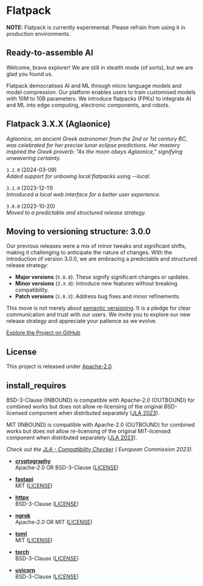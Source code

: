 # Flatpack

**NOTE:** Flatpack is currently experimental. Please refrain from using it in production environments.

## Ready-to-assemble AI

Welcome, brave explorer! We are still in stealth mode (of sorts), but we are glad you found us.

Flatpack democratises AI and ML through micro language models and model compression. Our platform enables users to train
customised models with 10M to 10B parameters. We introduce flatpacks (FPKs) to integrate AI and ML into edge computing,
electronic components, and robots.

## Flatpack 3.X.X (Aglaonice)

*Aglaonice, an ancient Greek astronomer from the 2nd or 1st century BC, was celebrated for her precise lunar eclipse
predictions. Her mastery inspired the Greek proverb: "As the moon obeys Aglaonice," signifying unwavering certainty.*

`3.2.0` (2024-03-09)\
*Added support for unboxing local flatpacks using --local.*

`3.1.0` (2023-12-11)\
*Introduced a local web interface for a better user experience.*

`3.0.0` (2023-10-20)\
*Moved to a predictable and structured release strategy.*

## Moving to versioning structure: 3.0.0

Our previous releases were a mix of minor tweaks and significant shifts, making it challenging to anticipate the nature
of changes. With the introduction of version 3.0.0, we are embracing a predictable and structured release strategy:

- **Major versions** (`X.0.0`): These signify significant changes or updates.
- **Minor versions** (`3.X.0`): Introduce new features without breaking compatibility.
- **Patch versions** (`3.0.X`): Address bug fixes and minor refinements.

This move is not merely about [semantic versioning](https://semver.org/). It is a pledge for clear communication and
trust with our users. We invite you to explore our new release strategy and appreciate your patience as we evolve.

[Explore the Project on GitHub](https://github.com/romlingroup/flatpack-ai)

## License

This project is released under [Apache-2.0](https://github.com/romlingroup/flatpack-ai/blob/main/LICENSE).

## install_requires

BSD-3-Clause (INBOUND) is compatible with Apache-2.0 (OUTBOUND) for combined works but does not allow re-licensing of
the original BSD-licensed component when distributed
separately ([JLA 2023](https://joinup.ec.europa.eu/licence/compatibility-check/BSD-3-Clause/Apache-2.0)).

MIT (INBOUND) is compatible with Apache-2.0 (OUTBOUND) for combined works but does not allow re-licensing of the
original MIT-licensed component when distributed
separately ([JLA 2023](https://joinup.ec.europa.eu/licence/compatibility-check/MIT/Apache-2.0)).

*Check out
the [JLA - Compatibility Checker](https://joinup.ec.europa.eu/collection/eupl/solution/joinup-licensing-assistant/jla-compatibility-checker) (
European Commission 2023).*

- **[cryptography](https://pypi.org/project/cryptography/)**\
  Apache-2.0 OR BSD-3-Clause ([LICENSE](https://github.com/pyca/cryptography/blob/main/LICENSE.APACHE))

- **[fastapi](https://pypi.org/project/fastapi/)**\
  MIT ([LICENSE](https://github.com/tiangolo/fastapi/blob/master/LICENSE))

- **[httpx](https://pypi.org/project/httpx/)**\
  BSD-3-Clause ([LICENSE](https://github.com/encode/httpx/blob/master/LICENSE.md))

- **[ngrok](https://pypi.org/project/ngrok/)**\
  Apache-2.0 OR MIT ([LICENSE](https://github.com/ngrok/ngrok-python/blob/main/LICENSE-APACHE))

- **[toml](https://pypi.org/project/toml/)**\
  MIT ([LICENSE](https://github.com/uiri/toml/blob/master/LICENSE))

- **[torch](https://pypi.org/project/torch/)**\
  BSD-3-Clause ([LICENSE](https://github.com/pytorch/pytorch/blob/main/LICENSE))

- **[uvicorn](https://pypi.org/project/uvicorn/)**\
  BSD-3-Clause ([LICENSE](https://github.com/encode/uvicorn/blob/master/LICENSE.md))